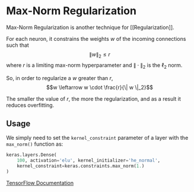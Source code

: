 # Max-Norm Regularization

Max-Norm Regularization is another technique for [[Regularization]]. 

For each neuron, it constrains the weights $w$ of the incoming connections such that $$\| w \|_2 \le r$$ where $r$ is a limiting max-norm hyperparameter and $\| \cdot \|_2$ is the $\ell_2$ norm.

So, in order to regularize a $w$ greater than $r$,
$$w \leftarrow w \cdot \frac{r}{\| w \|_2}$$

The smaller the value of $r$, the more the regularization, and as a result it reduces overfitting.

## Usage
We simply need to set the `kernel_constraint` parameter of a layer with the `max_norm()` function as: 

```python
keras.layers.Dense(
	100, activation='elu', kernel_initializer='he_normal',
	kernel_constraint=keras.constraints.max_norm(1.)
)
```

[TensorFlow Documentation](https://www.tensorflow.org/api_docs/python/tf/keras/constraints/MaxNorm)